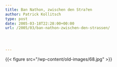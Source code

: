 ```yaml
---
title: Ban Nathon, zwischen den Stra?en
author: Patrick Kollitsch
type: post
date: 2005-03-18T22:28:00+00:00
url: /2005/03/ban-nathon-zwischen-den-strassen/




---
```

{{< figure src="/wp-content/old-images/68.jpg" >}}